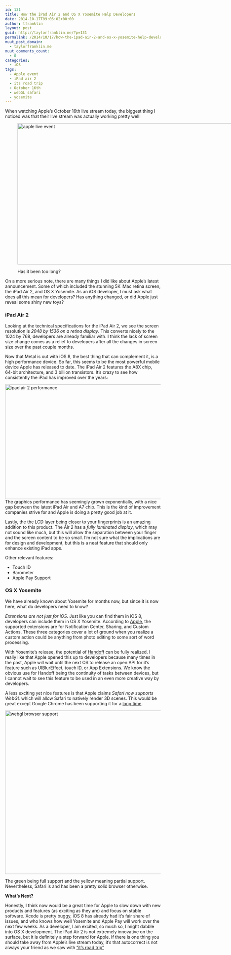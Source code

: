 ```yaml
---
id: 131
title: How the iPad Air 2 and OS X Yosemite Help Developers
date: 2014-10-17T09:06:02+00:00
author: tfranklin
layout: post
guid: http://taylorfranklin.me/?p=131
permalink: /2014/10/17/how-the-ipad-air-2-and-os-x-yosemite-help-developers/
muut_post_domain:
  - taylorfranklin.me
muut_comments_count:
  - 0
categories:
  - iOS
tags:
  - Apple event
  - iPad air 2
  - its road trip
  - October 16th
  - webGL safari
  - yosemite
---
```

When watching Apple&#8217;s October 16th live stream today, the biggest thing I noticed was that their live stream was actually working pretty well!<figure id="attachment_139" style="width: 1024px" class="wp-caption aligncenter">

[<img class="wp-image-139 size-large" src="http://taylorfranklin.me/wp-content/uploads/2014/10/app-1024x457.png" alt="apple live event" width="1024" height="457" srcset="http://taylorfranklin.me/wp-content/uploads/2014/10/app-1024x457.png 1024w, http://taylorfranklin.me/wp-content/uploads/2014/10/app-1200x535.png 1200w, http://taylorfranklin.me/wp-content/uploads/2014/10/app.png 1436w" sizes="(max-width: 1024px) 100vw, 1024px" />](http://taylorfranklin.me/wp-content/uploads/2014/10/app.png)<figcaption class="wp-caption-text">Has it been too long?</figcaption></figure> 

On a more serious note, there are many things I did like about Apple&#8217;s latest announcement. Some of which included the stunning 5K iMac retina screen, the iPad Air 2, and OS X Yosemite. As an iOS developer, I must ask what does all this mean for developers? Has anything changed, or did Apple just reveal some shiny new toys?

### iPad Air 2

Looking at the technical specifications for the iPad Air 2, we see the screen resolution is _2048 by 1536 on a retina display_. This converts nicely to the 1024 by 768, developers are already familiar with. I think the lack of screen size change comes as a relief to developers <!--more-->after all the changes in screen size over the past couple months.

Now that Metal is out with iOS 8, the best thing that can complement it, is a high performance device. So far, this seems to be the most powerful mobile device Apple has released to date. The iPad Air 2 features the A8X chip, 64-bit architecture, and 3 billion transistors. It&#8217;s crazy to see how consistently the iPad has improved over the years:

[<img class="aligncenter wp-image-143" src="http://taylorfranklin.me/wp-content/uploads/2014/10/Screen-Shot-2014-10-16-at-8.08.12-PM-1024x412.png" alt="ipad air 2 performance" width="922" height="371" srcset="http://taylorfranklin.me/wp-content/uploads/2014/10/Screen-Shot-2014-10-16-at-8.08.12-PM-1024x412.png 1024w, http://taylorfranklin.me/wp-content/uploads/2014/10/Screen-Shot-2014-10-16-at-8.08.12-PM.png 1107w" sizes="(max-width: 922px) 100vw, 922px" />](http://www.apple.com/ipad-air-2/performance/)The graphics performance has seemingly grown exponentially, with a nice gap between the latest iPad Air and A7 chip. This is the kind of improvement companies strive for and Apple is doing a pretty good job at it.

Lastly, the the LCD layer being closer to your fingerprints is an amazing addition to this product. The Air 2 has a _fully laminated display_, which may not sound like much, but this will allow the separation between your finger and the screen content to be so small. I&#8217;m not sure what the implications are for design and development, but this is a neat feature that should only enhance existing iPad apps.

Other relevant features:

  * Touch ID
  * Barometer
  * Apple Pay Support

### OS X Yosemite

We have already known about Yosemite for months now, but since it is now here, what do developers need to know?

_Extensions are not just for iOS_. Just like you can find them in iOS 8, developers can include them in OS X Yosemite. According to <a href="https://www.apple.com/osx/developer/" target="_blank">Apple</a>, the supported extensions are for Notification Center, Sharing, and Custom Actions. These three categories cover a lot of ground when you realize a custom action could be anything from photo editing to some sort of word processing.

With Yosemite&#8217;s release, the potential of <a href="https://developer.apple.com/library/mac/documentation/UserExperience/Conceptual/Handoff/HandoffFundamentals/HandoffFundamentals.html" target="_blank">Handoff</a> can be fully realized. I really like that Apple opened this up to developers because many times in the past, Apple will wait until the next OS to release an open API for it&#8217;s feature such as UIBlurEffect, touch ID, or App Extensions. We know the obvious use for Handoff being the continuity of tasks between devices, but I cannot wait to see this feature to be used in an even more creative way by developers.

A less exciting yet nice features is that Apple claims _Safari now supports WebGL_ which will allow Safari to natively render 3D scenes. This would be great except Google Chrome has been supporting it for a <a href="http://caniuse.com/#feat=webgl" target="_blank">long time</a>.

[<img class="aligncenter wp-image-146 size-full" src="http://taylorfranklin.me/wp-content/uploads/2014/10/Screen-Shot-2014-10-16-at-8.43.53-PM.png" alt="webgl browser support" width="562" height="529" srcset="http://taylorfranklin.me/wp-content/uploads/2014/10/Screen-Shot-2014-10-16-at-8.43.53-PM-300x282.png 300w, http://taylorfranklin.me/wp-content/uploads/2014/10/Screen-Shot-2014-10-16-at-8.43.53-PM.png 562w" sizes="(max-width: 562px) 100vw, 562px" />](http://taylorfranklin.me/wp-content/uploads/2014/10/Screen-Shot-2014-10-16-at-8.43.53-PM.png)

The green being full support and the yellow meaning partial support. Nevertheless, Safari is and has been a pretty solid browser otherwise.

**What&#8217;s Next?**

Honestly, I think now would be a great time for Apple to slow down with new products and features (as exciting as they are) and focus on stable software. Xcode is pretty buggy, iOS 8 has already had it&#8217;s fair share of issues, and who knows how well Yosemite and Apple Pay will work over the next few weeks. As a developer, I am excited, so much so, I might dabble into OS X development. The iPad Air 2 is not extremely innovative on the surface, but it is definitely a step forward for Apple. If there is one thing you should take away from Apple&#8217;s live stream today, it&#8217;s that autocorrect is not always your friend as we saw with <a href="http://i.imgur.com/impPM42.png" target="_blank">&#8220;it&#8217;s road trip&#8221;</a>

<!-- AdSense Now! Lite: PreFiltered - NoAds [ WP is not in the loop. ] -->